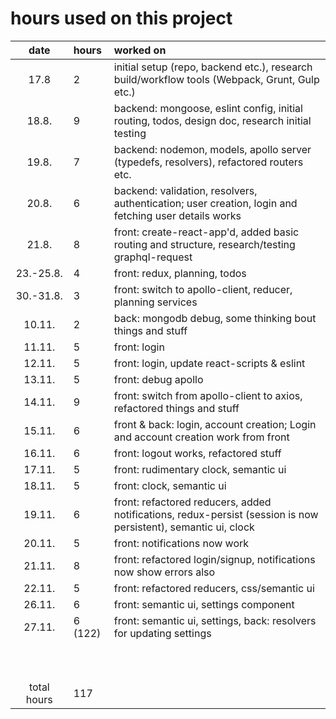 # hours used on this project

| date          | hours   | worked on |
| :----:        | :-----  | :-----    |
| 17.8          | 2       | initial setup (repo, backend etc.), research build/workflow tools (Webpack, Grunt, Gulp etc.) |
| 18.8.         | 9       | backend: mongoose, eslint config, initial routing, todos, design doc, research initial testing |
| 19.8.         | 7       | backend: nodemon, models, apollo server (typedefs, resolvers), refactored routers etc. |
| 20.8.         | 6       | backend: validation, resolvers, authentication; user creation, login and fetching user details works |
| 21.8.         | 8       | front: create-react-app'd, added basic routing and structure, research/testing graphql-request |
| 23.-25.8.     | 4       | front: redux, planning, todos |
| 30.-31.8.     | 3       | front: switch to apollo-client, reducer, planning services |
| 10.11.        | 2       | back: mongodb debug, some thinking bout things and stuff |
| 11.11.        | 5       | front: login |
| 12.11.        | 5       | front: login, update react-scripts & eslint |
| 13.11.        | 5       | front: debug apollo |
| 14.11.        | 9       | front: switch from apollo-client to axios, refactored things and stuff |
| 15.11.        | 6       | front & back: login, account creation; Login and account creation work from front |
| 16.11.        | 6       | front: logout works, refactored stuff |
| 17.11.        | 5       | front: rudimentary clock, semantic ui |
| 18.11.        | 5       | front: clock, semantic ui |
| 19.11.        | 6       | front: refactored reducers, added notifications, redux-persist (session is now persistent), semantic ui, clock |
| 20.11.        | 5       | front: notifications now work |
| 21.11.        | 8       | front: refactored login/signup, notifications now show errors also |
| 22.11.        | 5       | front: refactored reducers, css/semantic ui |
| 26.11.        | 6       | front: semantic ui, settings component |
| 27.11.        | 6 (122) | front: semantic ui, settings, back: resolvers for updating settings  |
|               |         |           |
|               |         |           |
|               |         |           |
|               |         |           |
|               |         |           |
|               |         |           |
|               |         |           |
|               |         |           |
|               |         |           |
|               |         |           |
| total hours   | 117